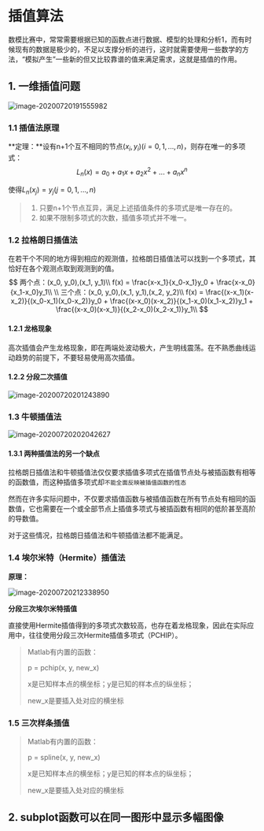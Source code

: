 # 插值算法

数模比赛中，常常需要根据已知的函数点进行数据、模型的处理和分析1，而有时候现有的数据是极少的，不足以支撑分析的进行，这时就需要使用一些数学的方法，“模拟产生”一些新的但又比较靠谱的值来满足需求，这就是插值的作用。

## 1. 一维插值问题

![image-20200720191555982](https://gitee.com/ScottDemo/cloudimg/raw/master/清风数学建模/image-20200720191555982.png)

### 1.1 插值法原理

**定理：**设有n+1个互不相同的节点$(x_i, y_i)(i=0,1,...,n)$，则存在唯一的多项式：
$$
L_n(x) = a_0+a_1x+a_2x^2+...+a_nx^n
$$

使得$L_n(x_j)=y_j(j=0,1,...,n)$

> 1. 只要n+1个节点互异，满足上述插值条件的多项式是唯一存在的。
> 2. 如果不限制多项式的次数，插值多项式并不唯一。

### 1.2 拉格朗日插值法

在若干个不同的地方得到相应的观测值，拉格朗日插值法可以找到一个多项式，其恰好在各个观测点取到观测到的值。
$$
两个点：(x_0, y_0),(x_1, y_1)\\
f(x) = \frac{x-x_1}{x_0-x_1}y_0 + \frac{x-x_0}{x_1-x_0}y_1\\
\\
三个点：(x_0, y_0),(x_1, y_1),(x_2, y_2)\\
f(x) = \frac{(x-x_1)(x-x_2)}{(x_0-x_1)(x_0-x_2)}y_0 + \frac{(x-x_0)(x-x_2)}{(x_1-x_0)(x_1-x_2)}y_1 + \frac{(x-x_0)(x-x_1)}{(x_2-x_0)(x_2-x_1)}y_1\\
$$

#### 1.2.1 龙格现象

高次插值会产生龙格现象，即在两端处波动极大，产生明线震荡。在不熟悉曲线运动趋势的前提下，不要轻易使用高次插值。

#### 1.2.2 分段二次插值

![image-20200720201243890](https://gitee.com/ScottDemo/cloudimg/raw/master/清风数学建模/image-20200720201243890.png)

### 1.3 牛顿插值法

![image-20200720202042627](https://gitee.com/ScottDemo/cloudimg/raw/master/清风数学建模/image-20200720202042627.png)

#### 1.3.1 两种插值法的另一个缺点

拉格朗日插值法和牛顿插值法仅仅要求插值多项式在插值节点处与被插函数有相等的函数值，而这种插值多项式却`不能全面反映被插值函数的性态`

然而在许多实际问题中，不仅要求插值函数与被插值函数在所有节点处有相同的函数值，它也需要在一个或全部节点上插值多项式与被插函数有相同的低阶甚至高阶的导数值。

对于这些情况，拉格朗日插值法和牛顿插值法都不能满足。

### 1.4 埃尔米特（Hermite）插值法

**原理：**

![image-20200720212338950](https://gitee.com/ScottDemo/cloudimg/raw/master/清风数学建模/image-20200720212338950.png)

**分段三次埃尔米特插值**

直接使用Hermite插值得到的多项式次数较高，也存在着龙格现象，因此在实际应用中，往往使用分段三次Hermite插值多项式（PCHIP）。

> Matlab有内置的函数：
>
> p = pchip(x, y, new_x)
>
> x是已知样本点的横坐标；y是已知的样本点的纵坐标；
>
> new_x是要插入处对应的横坐标

### 1.5 三次样条插值

> Matlab有内置的函数：
>
> p = spline(x, y, new_x)
>
> x是已知样本点的横坐标；y是已知的样本点的纵坐标；
>
> new_x是要插入处对应的横坐标

## 2. subplot函数可以在同一图形中显示多幅图像












































